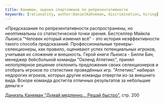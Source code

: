 ```yaml
---
title: Канеман, оценка спортсменов по репрезентативности
keywords: [rationality, author:DanielKahneman, discrimination, hiring]
---
```


«Предсказания по репрезентативности распространены, но неоптимальны со статистической
точки зрения. Бестселлер Майкла Льюиса "Человек который изменил всё" - это
история неэффективности такого способа предсказаний. Профессиональные тренеры-
селекционеры, как правило, оценивают успех потенциальных игроков, учитывая их
сложение и внешность. Герой книги Льюиса - Билли Бин, менеджер бейсбольной
команды "Окленд Атлетикс", принял непопулярное решение отклонить предложения
своих селекционеров и отобрать игроков по статистике проведённых игр. "Атлетикс"
набирал недорогих игроков, которых другие команды отвергли из-за внешнего вида.
Вскоре команда достигла отличных результатов за небольшие деньги.»

[Даниэль Канеман "Думай медленно... Решай быстро"](pxfc.md), стр. 200
